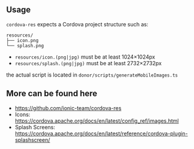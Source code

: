 ## Usage

`cordova-res` expects a Cordova project structure such as:

```
resources/
├── icon.png
└── splash.png
```

- `resources/icon.(png|jpg)` must be at least 1024×1024px
- `resources/splash.(png|jpg)` must be at least 2732×2732px

the actual script is located in `donor/scripts/generateMobileImages.ts`

## More can be found here

- https://github.com/ionic-team/cordova-res
- Icons: https://cordova.apache.org/docs/en/latest/config_ref/images.html
- Splash Screens: https://cordova.apache.org/docs/en/latest/reference/cordova-plugin-splashscreen/
